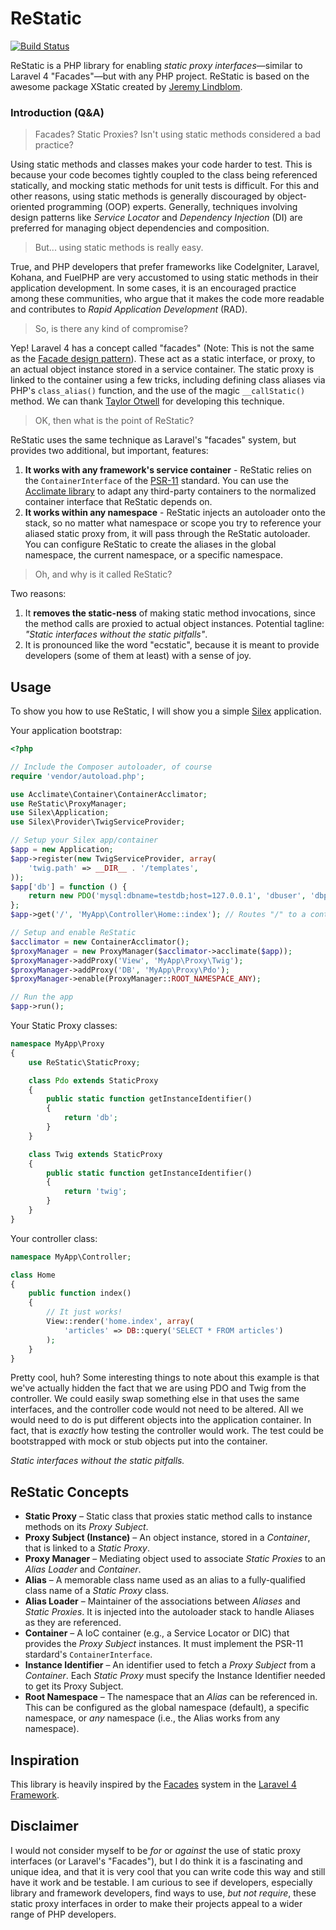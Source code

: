 # ReStatic

[![Build Status](https://travis-ci.org/lhsazevedo/restatic.svg?branch=master)](https://travis-ci.org/lhsazevedo/restatic)

ReStatic is a PHP library for enabling *static proxy interfaces*—similar to Laravel 4 "Facades"—but with any
PHP project. ReStatic is based on the awesome package XStatic created by [Jeremy Lindblom](https://twitter.com/jeremeamia).

### Introduction (Q&A)

> Facades? Static Proxies? Isn't using static methods considered a bad practice?

Using static methods and classes makes your code harder to test. This is because your code becomes tightly coupled to
the class being referenced statically, and mocking static methods for unit tests is difficult. For this and other
reasons, using static methods is generally discouraged by object-oriented programming (OOP) experts. Generally,
techniques involving design patterns like *Service Locator* and *Dependency Injection* (DI) are preferred for managing
object dependencies and composition.

> But... using static methods is really easy.

True, and PHP developers that prefer frameworks like CodeIgniter, Laravel, Kohana, and FuelPHP are very accustomed to
using static methods in their application development. In some cases, it is an encouraged practice among these
communities, who argue that it makes the code more readable and contributes to *Rapid Application Development* (RAD).

> So, is there any kind of compromise?

Yep! Laravel 4 has a concept called "facades" (Note: This is not the same as the [Facade design
pattern](http://en.wikipedia.org/wiki/Facade_pattern)). These act as a static interface, or proxy, to an actual object
instance stored in a service container. The static proxy is linked to the container using a few tricks, including
defining class aliases via PHP's `class_alias()` function, and the use of the magic `__callStatic()` method. We can
thank [Taylor Otwell](https://twitter.com/taylorotwell) for developing this technique.

> OK, then what is the point of ReStatic?

ReStatic uses the same technique as Laravel's "facades" system, but provides two additional, but important, features:

1. **It works with any framework's service container** - ReStatic relies on the `ContainerInterface` of the
   [PSR-11](https://github.com/php-fig/fig-standards/blob/master/accepted/PSR-11-container.md) standard. You can use the [Acclimate
   library](https://github.com/jeremeamia/acclimate-container) to adapt any third-party containers to the normalized
   container interface that ReStatic depends on.
2. **It works within any namespace** - ReStatic injects an autoloader onto the stack, so no matter what namespace or
   scope you try to reference your aliased static proxy from, it will pass through the ReStatic autoloader. You can
   configure ReStatic to create the aliases in the global namespace, the current namespace, or a specific namespace.

> Oh, and why is it called ReStatic?

Two reasons:

1. It **removes the static-ness** of making static method invocations, since the method calls are proxied to actual
   object instances. Potential tagline: *"Static interfaces without the static pitfalls"*.
2. It is pronounced like the word "ecstatic", because it is meant to provide developers (some of them at least) with
   a sense of joy.

## Usage

To show you how to use ReStatic, I will show you a simple [Silex](http://silex.sensiolabs.org/) application.

Your application bootstrap:

```php
<?php

// Include the Composer autoloader, of course
require 'vendor/autoload.php';

use Acclimate\Container\ContainerAcclimator;
use ReStatic\ProxyManager;
use Silex\Application;
use Silex\Provider\TwigServiceProvider;

// Setup your Silex app/container
$app = new Application;
$app->register(new TwigServiceProvider, array(
    'twig.path' => __DIR__ . '/templates',
));
$app['db'] = function () {
    return new PDO('mysql:dbname=testdb;host=127.0.0.1', 'dbuser', 'dbpass');
};
$app->get('/', 'MyApp\Controller\Home::index'); // Routes "/" to a controller object

// Setup and enable ReStatic
$acclimator = new ContainerAcclimator();
$proxyManager = new ProxyManager($acclimator->acclimate($app));
$proxyManager->addProxy('View', 'MyApp\Proxy\Twig');
$proxyManager->addProxy('DB', 'MyApp\Proxy\Pdo');
$proxyManager->enable(ProxyManager::ROOT_NAMESPACE_ANY);

// Run the app
$app->run();
```

Your Static Proxy classes:

```php
namespace MyApp\Proxy
{
    use ReStatic\StaticProxy;

    class Pdo extends StaticProxy
    {
        public static function getInstanceIdentifier()
        {
            return 'db';
        }
    }

    class Twig extends StaticProxy
    {
        public static function getInstanceIdentifier()
        {
            return 'twig';
        }
    }
}
```

Your controller class:

```php
namespace MyApp\Controller;

class Home
{
    public function index()
    {
        // It just works!
        View::render('home.index', array(
            'articles' => DB::query('SELECT * FROM articles')
        );
    }
}
```

Pretty cool, huh? Some interesting things to note about this example is that we've actually hidden the fact that we are
using PDO and Twig from the controller. We could easily swap something else in that uses the same interfaces, and the
controller code would not need to be altered. All we would need to do is put different objects into the application
container. In fact, that is *exactly* how testing the controller would work. The test could be bootstrapped with mock or
stub objects put into the container.

*Static interfaces without the static pitfalls.*

## ReStatic Concepts

* **Static Proxy** – Static class that proxies static method calls to instance methods on its *Proxy Subject*.
* **Proxy Subject (Instance)** – An object instance, stored in a *Container*, that is linked to a *Static Proxy*.
* **Proxy Manager** – Mediating object used to associate *Static Proxies* to an *Alias Loader* and *Container*.
* **Alias** – A memorable class name used as an alias to a fully-qualified class name of a *Static Proxy* class.
* **Alias Loader** – Maintainer of the associations between *Aliases* and *Static Proxies*. It is injected into the
  autoloader stack to handle Aliases as they are referenced.
* **Container** – A IoC container (e.g., a Service Locator or DIC) that provides the *Proxy Subject* instances. It must
  implement the PSR-11 stardard's `ContainerInterface`.
* **Instance Identifier** – An identifier used to fetch a *Proxy Subject* from a *Container*. Each *Static Proxy* must
  specify the Instance Identifier needed to get its Proxy Subject.
* **Root Namespace** – The namespace that an *Alias* can be referenced in. This can be configured as the global
  namespace (default), a specific namespace, or *any* namespace (i.e., the Alias works from any namespace).

## Inspiration

This library is heavily inspired by the [Facades](http://laravel.com/docs/facades) system in the
[Laravel 4 Framework](http://laravel.com/).

## Disclaimer

I would not consider myself to be *for* or *against* the use of static proxy interfaces (or Laravel's "Facades"), but I
do think it is a fascinating and unique idea, and that it is very cool that you can write code this way and still have
it work and be testable. I am curious to see if developers, especially library and framework developers, find ways to
use, *but not require*, these static proxy interfaces in order to make their projects appeal to a wider range of PHP
developers.

